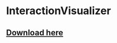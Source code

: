 # InteractionVisualizer

## [Download here](https://www.spigotmc.org/resources/interactionvisualizer-visualize-function-blocks-like-crafting-tables-with-animations-client-side.77050/)

